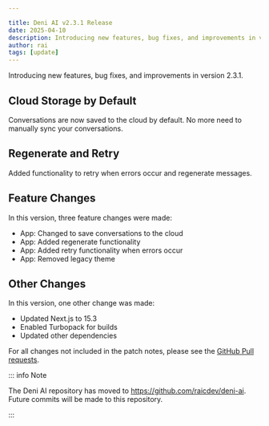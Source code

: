 ```yaml
---

title: Deni AI v2.3.1 Release
date: 2025-04-10
description: Introducing new features, bug fixes, and improvements in version 2.3.1.
author: rai
tags: [update]
---
```


Introducing new features, bug fixes, and improvements in version 2.3.1.

<!-- more -->

## Cloud Storage by Default

Conversations are now saved to the cloud by default. No more need to manually sync your conversations.

## Regenerate and Retry

Added functionality to retry when errors occur and regenerate messages.

## Feature Changes

In this version, three feature changes were made:

- App: Changed to save conversations to the cloud
- App: Added regenerate functionality
- App: Added retry functionality when errors occur
- App: Removed legacy theme

## Other Changes

In this version, one other change was made:

- Updated Next.js to 15.3
- Enabled Turbopack for builds
- Updated other dependencies

For all changes not included in the patch notes, please see the [GitHub Pull requests](https://github.com/raicdev/deni-ai/pull/5).

::: info Note

The Deni AI repository has moved to https://github.com/raicdev/deni-ai. Future commits will be made to this repository.

:::
